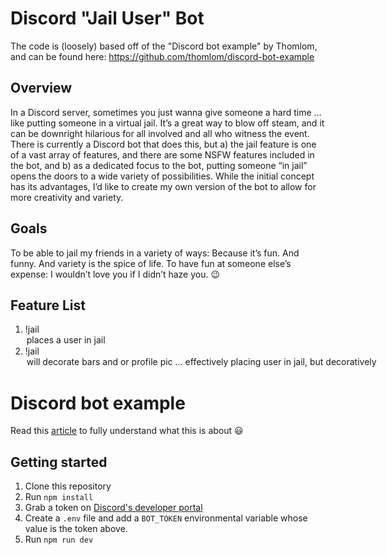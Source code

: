 # Discord "Jail User" Bot

The code is (loosely) based off of the "Discord bot example" by Thomlom, and can be found here:
https://github.com/thomlom/discord-bot-example

## Overview

In a Discord server, sometimes you just wanna give someone a hard time … like putting someone in a virtual jail.  It’s a great way to blow off steam, and it can be downright hilarious for all involved and all who witness the event.
There is currently a Discord bot that does this, but a) the jail feature is one of a vast array of features, and there are some NSFW features included in the bot, and b) as a dedicated focus to the bot, putting someone “in jail” opens the doors to a wide variety of possibilities. While the initial concept has its advantages, I’d like to create my own version of the bot to allow for more creativity and variety.

## Goals

To be able to jail my friends in a variety of ways: Because it’s fun.  And funny.  And variety is the spice of life.
To have fun at someone else’s expense: I wouldn’t love you if I didn’t haze you.  😉

## Feature List

1. !jail <user> <option> places a user in jail
2. !jail <user> <option> will decorate bars and or profile pic ... effectively placing user in jail, but decoratively

	

# Discord bot example

Read this [article](https://thomlom.dev/create-a-discord-bot-under-15-minutes/) to fully understand what this is about 😃

## Getting started

1. Clone this repository
2. Run `npm install`
3. Grab a token on [Discord's developer portal](https://discordapp.com/developers/applications)
4. Create a `.env` file and add a `BOT_TOKEN` environmental variable whose value is the token above.
5. Run `npm run dev`


